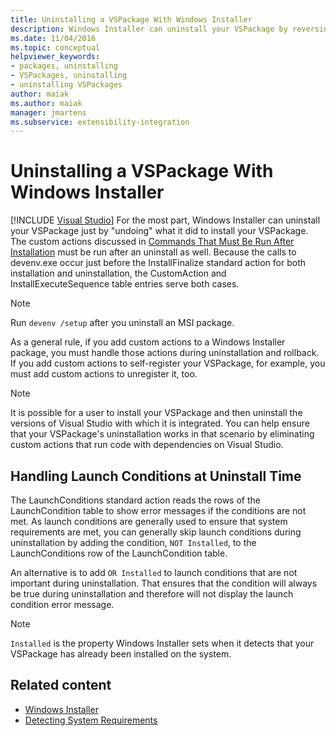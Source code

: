 ```yaml
---
title: Uninstalling a VSPackage With Windows Installer
description: Windows Installer can uninstall your VSPackage by reversing the installation. Learn how to deal with custom actions in your Windows Installer package.
ms.date: 11/04/2016
ms.topic: conceptual
helpviewer_keywords:
- packages, uninstalling
- VSPackages, uninstalling
- uninstalling VSPackages
author: maiak
ms.author: maiak
manager: jmartens
ms.subservice: extensibility-integration
---
```

# Uninstalling a VSPackage With Windows Installer

 [!INCLUDE [Visual Studio](~/includes/applies-to-version/vs-windows-only.md)]
For the most part, Windows Installer can uninstall your VSPackage just by "undoing" what it did to install your VSPackage. The custom actions discussed in [Commands That Must Be Run After Installation](../../extensibility/internals/commands-that-must-be-run-after-installation.md) must be run after an uninstall as well. Because the calls to devenv.exe occur just before the InstallFinalize standard action for both installation and uninstallation, the CustomAction and InstallExecuteSequence table entries serve both cases.

> [!NOTE]
> Run `devenv /setup` after you uninstall an MSI package.

 As a general rule, if you add custom actions to a Windows Installer package, you must handle those actions during uninstallation and rollback. If you add custom actions to self-register your VSPackage, for example, you must add custom actions to unregister it, too.

> [!NOTE]
> It is possible for a user to install your VSPackage and then uninstall the versions of Visual Studio with which it is integrated. You can help ensure that your VSPackage's uninstallation works in that scenario by eliminating custom actions that run code with dependencies on Visual Studio.

## Handling Launch Conditions at Uninstall Time
 The LaunchConditions standard action reads the rows of the LaunchCondition table to show error messages if the conditions are not met. As launch conditions are generally used to ensure that system requirements are met, you can generally skip launch conditions during uninstallation by adding the condition, `NOT Installed`, to the LaunchConditions row of the LaunchCondition table.

 An alternative is to add `OR Installed` to launch conditions that are not important during uninstallation. That ensures that the condition will always be true during uninstallation and therefore will not display the launch condition error message.

> [!NOTE]
> `Installed` is the property Windows Installer sets when it detects that your VSPackage has already been installed on the system.

## Related content
- [Windows Installer](/previous-versions/ee231230(v=vs.100))
- [Detecting System Requirements](../../extensibility/internals/detecting-system-requirements.md)